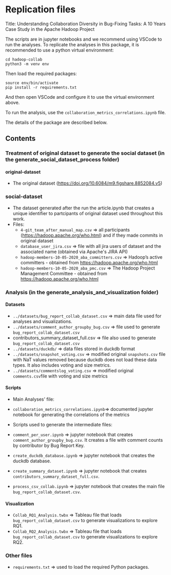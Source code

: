 # Replication files

Title: Understanding Collaboration Diversity in Bug-Fixing Tasks: A 10 Years Case Study in the Apache Hadoop Project

The scripts are in jupyter notebooks and we recommend using VSCode to run the analyses. To replicate the analyses in this package, it is recommended to use a python virtual environment:

```
cd hadoop-collab
python3 -m venv env 
```

Then load the required packages:

```
source env/bin/activate
pip install -r requirements.txt
```

And then open VSCode and configure it to use the virtual environment above.

To run the analysis, use the `collaboration_metrics_correlations.ipynb` file.

The details of the package are described below.

##  Contents

### Treatment of original dataset to generate the social dataset (in the generate_social_dataset_process folder)

#### original-dataset
 - The original dataset (https://doi.org/10.6084/m9.figshare.8852084.v5)

### social-dataset
 - The dataset generated after the run the article.ipynb that creates a unique identifier to partcipants of original dataset used throughout this work.
 - Files:
   - `4-git_team_after_manual_map.csv` => all participants (https://hadoop.apache.org/who.html) and if they made commits in original dataset
   - `database_user_jira.csv` => file with all jira users of dataset and the associated name (obtained via Apache's JIRA API)
   - `hadoop-members-10-05-2020_aba_committers.csv` => Hadoop’s active committers - obtained from https://hadoop.apache.org/who.html
   - `hadoop-members-10-05-2020_aba_pmc.csv` => The Hadoop Project Management Committee - obtained from https://hadoop.apache.org/who.html

### Analysis (in the generate_analysis_and_visualization folder)

#### Datasets
 - `../datasets/bug_report_collab_dataset.csv` => main data file used for analyses and visualizations.
 - `../datasets/comment_author_groupby_bug.csv` => file used to generate `bug_report_collab_dataset.csv`
 - contributors_summary_dataset_full.csv => file also used to generate `bug_report_collab_dataset.csv`
 - `../datasets/duckdb/` => data files stored in duckdb format
 - `../datasets/snapshot_voting.csv` => modified original `snapshots.csv` file with NaT values removed because duckdb does not load these data types. It also includes voting and size metrics.
 - `../datasets/commentslog_voting.csv` => modified original `comments.csv`file with voting and size metrics

#### Scripts 
  - Main Analyses' file:
   - `collaboration_metrics_correlations.ipynb`=> documented jupyter notebook for generating the correlations of the metrics

  - Scripts used to generate the intermediate files:
   - `comment_per_user.ipynb` => jupyter notebook that creates `comment_author_groupby_bug.csv`. It creates a file with comment counts by contributor by Bug Report Key.
   - `create_duckdb_database.ipynb` => jupyter notebook that creates the duckdb database.
   - `create_summary_dataset.ipynb` => jupyter notebook that creates `contributors_summary_dataset_full.csv`.
   - `process_csv_collab.ipynb` => jupyter notebook that creates the main file `bug_report_collab_dataset.csv`.

#### Visualization
 - `Collab_RQ1_Analysis.twbx` => Tableau file that loads `bug_report_collab_dataset.csv` to generate visualizations to explore RQ1.
 - `Collab_RQ2_Analysis.twbx` => Tableau file that loads `bug_report_collab_dataset.csv` to generate visualizations to explore RQ2.

 ### Other files
 - `requirements.txt` => used to load the required Python packages.
